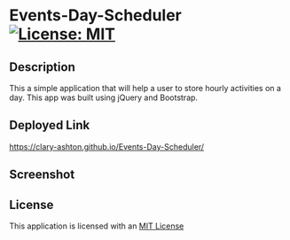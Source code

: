 # Events-Day-Scheduler [![License: MIT](https://img.shields.io/badge/License-MIT-yellow.svg)](https://opensource.org/licenses/MIT)

## Description

This a simple application that will help a user to store hourly activities on a day. This app was built using jQuery and Bootstrap.

## Deployed Link

 https://clary-ashton.github.io/Events-Day-Scheduler/


## Screenshot





## License

This application is licensed with an [MIT License](./LICENSE)


